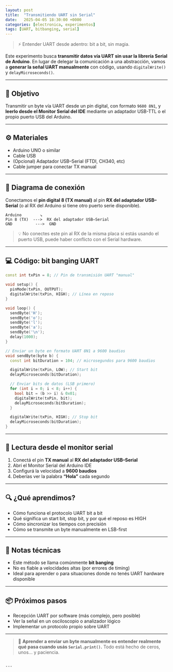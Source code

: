 ```yaml
---
layout: post
title:  "Transmitiendo UART sin Serial"
date:   2025-04-05 18:30:00 +0000
categories: [electronica, experimentos]
tags: [UART, bitbanging, serial]
---
```


> ⚡️ Entender UART desde adentro: bit a bit, sin magia.

Este experimento busca **transmitir datos vía UART sin usar la librería Serial de Arduino**. En lugar de delegar la comunicación a una abstracción, vamos a **generar la señal UART manualmente** con código, usando `digitalWrite()` y `delayMicroseconds()`.

---

## 🎯 Objetivo

Transmitir un byte vía UART desde un pin digital, con formato `9600 8N1`, y **leerlo desde el Monitor Serial del IDE** mediante un adaptador USB-TTL o el propio puerto USB del Arduino.

---

## ⚙️ Materiales

- Arduino UNO o similar
- Cable USB
- (Opcional) Adaptador USB–Serial (FTDI, CH340, etc)
- Cable jumper para conectar TX manual

---

## 🔌 Diagrama de conexión

Conectamos el **pin digital 8 (TX manual)** al pin **RX del adaptador USB–Serial** (o al RX del Arduino si tiene otro puerto serie disponible).

```
Arduino        ↘
Pin 8 (TX)  --->  RX del adaptador USB–Serial
GND          --->  GND
```

> 💡 No conectes este pin al RX de la misma placa si estás usando el puerto USB, puede haber conflicto con el Serial hardware.

---

## 💻 Código: bit banging UART

```cpp
const int txPin = 8; // Pin de transmisión UART "manual"

void setup() {
  pinMode(txPin, OUTPUT);
  digitalWrite(txPin, HIGH); // Línea en reposo
}

void loop() {
  sendByte('H');
  sendByte('o');
  sendByte('l');
  sendByte('a');
  sendByte('\n');
  delay(1000);
}

// Enviar un byte en formato UART 8N1 a 9600 baudios
void sendByte(byte b) {
  const int bitDuration = 104; // microsegundos para 9600 baudios

  digitalWrite(txPin, LOW); // Start bit
  delayMicroseconds(bitDuration);

  // Enviar bits de datos (LSB primero)
  for (int i = 0; i < 8; i++) {
    bool bit = (b >> i) & 0x01;
    digitalWrite(txPin, bit);
    delayMicroseconds(bitDuration);
  }

  digitalWrite(txPin, HIGH); // Stop bit
  delayMicroseconds(bitDuration);
}
```

---

## 🧪 Lectura desde el monitor serial

1. Conectá el pin **TX manual** al **RX del adaptador USB–Serial**
2. Abrí el Monitor Serial del Arduino IDE
3. Configurá la velocidad a **9600 baudios**
4. Deberías ver la palabra **“Hola”** cada segundo

---

## 🔍 ¿Qué aprendimos?

- Cómo funciona el protocolo UART bit a bit
- Qué significa un start bit, stop bit, y por qué el reposo es HIGH
- Cómo sincronizar los tiempos con precisión
- Cómo se transmite un byte manualmente en LSB-first

---

## 📝 Notas técnicas

- Este método se llama comúnmente **bit banging**
- No es fiable a velocidades altas (por errores de timing)
- Ideal para aprender o para situaciones donde no tenés UART hardware disponible

---

## 📦 Próximos pasos

- Recepción UART por software (más complejo, pero posible)
- Ver la señal en un osciloscopio o analizador lógico
- Implementar un protocolo propio sobre UART

---

> 🧠 **Aprender a enviar un byte manualmente es entender realmente qué pasa cuando usás `Serial.print()`.** Todo está hecho de ceros, unos… y paciencia.
```

---
